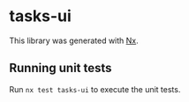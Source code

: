# tasks-ui

This library was generated with [Nx](https://nx.dev).

## Running unit tests

Run `nx test tasks-ui` to execute the unit tests.
